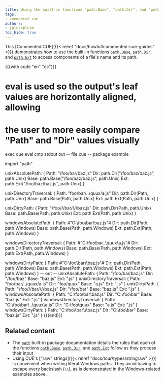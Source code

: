 ```yaml
---
title: Using the built-in functions "path.Base", "path.Dir", and "path.Ext" to examine path and filename components
tags:
- commented cue
authors:
- jpluscplusm
toc_hide: true
---
```


This [Commented CUE]({{< relref "docs/howto#commented-cue-guides" >}})
demonstrates how to use the built-in functions
[`path.Base`](https://pkg.go.dev/cuelang.org/go/pkg/path#Base),
[`path.Dir`](https://pkg.go.dev/cuelang.org/go/pkg/path#Dir), and
[`path.Ext`](https://pkg.go.dev/cuelang.org/go/pkg/path#Ext)
to access components of a file's name and its path.

{{{with code "en" "cc"}}}
# eval is used so the output's leaf values are horizontally aligned, allowing
# the user to more easily compare "Path" and "Dir" values visually
exec cue eval
cmp stdout out
-- file.cue --
package example

import "path"

unixAbsolutePath: {
	Path: "/foo/bar/baz.js"
	Dir:  path.Dir("/foo/baz/baz.js", path.Unix)
	Base: path.Base("/foo/baz/baz.js", path.Unix)
	Ext:  path.Ext("/foo/baz/baz.js", path.Unix)
}

unixDirectoryTraversal: {
	Path: "foo/bar/../quux/a.js"
	Dir:  path.Dir(Path, path.Unix)
	Base: path.Base(Path, path.Unix)
	Ext:  path.Ext(Path, path.Unix)
}

unixDirtyPath: {
	Path: "/foo///bar////baz.js"
	Dir:  path.Dir(Path, path.Unix)
	Base: path.Base(Path, path.Unix)
	Ext:  path.Ext(Path, path.Unix)
}

windowsAbsolutePath: {
	Path: #"C:\foo\bar\baz.js"#
	Dir:  path.Dir(Path, path.Windows)
	Base: path.Base(Path, path.Windows)
	Ext:  path.Ext(Path, path.Windows)
}

windowsDirectoryTraversal: {
	Path: #"C:\foo\bar\..\quux\a.js"#
	Dir:  path.Dir(Path, path.Windows)
	Base: path.Base(Path, path.Windows)
	Ext:  path.Ext(Path, path.Windows)
}

windowsDirtyPath: {
	Path: #"C:\foo\\bar\\\baz.js"#
	Dir:  path.Dir(Path, path.Windows)
	Base: path.Base(Path, path.Windows)
	Ext:  path.Ext(Path, path.Windows)
}
-- out --
unixAbsolutePath: {
    Path: "/foo/bar/baz.js"
    Dir:  "/foo/baz"
    Base: "baz.js"
    Ext:  ".js"
}
unixDirectoryTraversal: {
    Path: "foo/bar/../quux/a.js"
    Dir:  "foo/quux"
    Base: "a.js"
    Ext:  ".js"
}
unixDirtyPath: {
    Path: "/foo///bar////baz.js"
    Dir:  "/foo/bar"
    Base: "baz.js"
    Ext:  ".js"
}
windowsAbsolutePath: {
    Path: "C:\\foo\\bar\\baz.js"
    Dir:  "C:\\foo\\bar"
    Base: "baz.js"
    Ext:  ".js"
}
windowsDirectoryTraversal: {
    Path: "C:\\foo\\bar\\..\\quux\\a.js"
    Dir:  "C:\\foo\\quux"
    Base: "a.js"
    Ext:  ".js"
}
windowsDirtyPath: {
    Path: "C:\\foo\\\\bar\\\\\\baz.js"
    Dir:  "C:\\foo\\bar"
    Base: "baz.js"
    Ext:  ".js"
}
{{{end}}}

## Related content

- The [`path`](https://pkg.go.dev/cuelang.org/go/pkg/path) built-in package
  documentation details the rules that each of the functions
  [`path.Base`](https://pkg.go.dev/cuelang.org/go@v0.7.0/pkg/path#Base),
  [`path.Dir`](https://pkg.go.dev/cuelang.org/go@v0.7.0/pkg/path#Dir), and
  [`path.Ext`](https://pkg.go.dev/cuelang.org/go@v0.7.0/pkg/path#Ext) follow
  as they process their input
- Using CUE's ["raw" strings]({{< relref "docs/tour/types/stringraw" >}}) is
  convenient when writing literal Windows paths. They avoid having to escape
  every backslash (`\\`), as is demonstrated in the Windows-related examples
  above.
